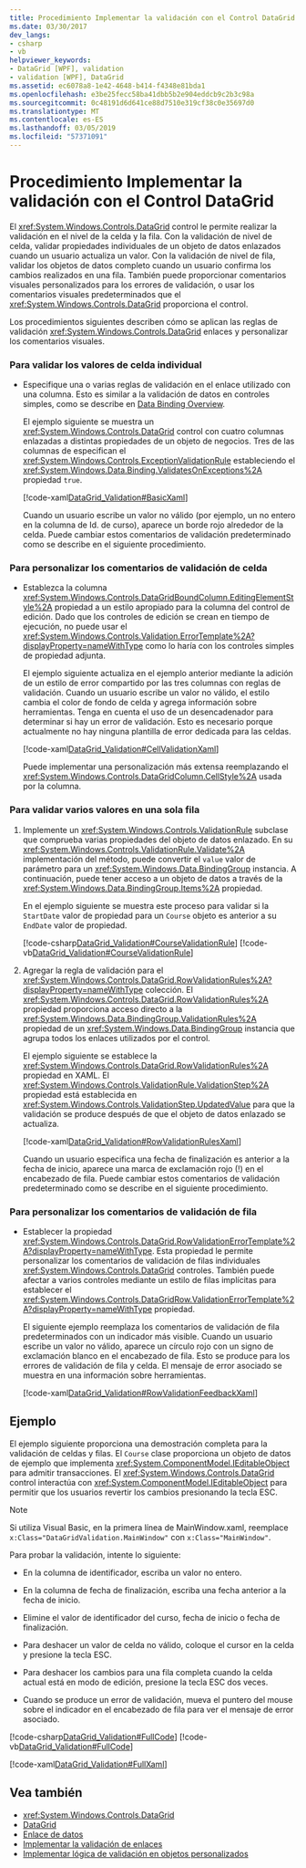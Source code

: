 ```yaml
---
title: Procedimiento Implementar la validación con el Control DataGrid
ms.date: 03/30/2017
dev_langs:
- csharp
- vb
helpviewer_keywords:
- DataGrid [WPF], validation
- validation [WPF], DataGrid
ms.assetid: ec6078a8-1e42-4648-b414-f4348e81bda1
ms.openlocfilehash: e3be25fecc58ba41dbb5b2e904eddcb9c2b3c98a
ms.sourcegitcommit: 0c48191d6d641ce88d7510e319cf38c0e35697d0
ms.translationtype: MT
ms.contentlocale: es-ES
ms.lasthandoff: 03/05/2019
ms.locfileid: "57371091"
---
```

# <a name="how-to-implement-validation-with-the-datagrid-control"></a>Procedimiento Implementar la validación con el Control DataGrid
El <xref:System.Windows.Controls.DataGrid> control le permite realizar la validación en el nivel de la celda y la fila. Con la validación de nivel de celda, validar propiedades individuales de un objeto de datos enlazados cuando un usuario actualiza un valor. Con la validación de nivel de fila, validar los objetos de datos completo cuando un usuario confirma los cambios realizados en una fila. También puede proporcionar comentarios visuales personalizados para los errores de validación, o usar los comentarios visuales predeterminados que el <xref:System.Windows.Controls.DataGrid> proporciona el control.  
  
 Los procedimientos siguientes describen cómo se aplican las reglas de validación <xref:System.Windows.Controls.DataGrid> enlaces y personalizar los comentarios visuales.  
  
### <a name="to-validate-individual-cell-values"></a>Para validar los valores de celda individual  
  
-   Especifique una o varias reglas de validación en el enlace utilizado con una columna. Esto es similar a la validación de datos en controles simples, como se describe en [Data Binding Overview](../data/data-binding-overview.md).  
  
     El ejemplo siguiente se muestra un <xref:System.Windows.Controls.DataGrid> control con cuatro columnas enlazadas a distintas propiedades de un objeto de negocios. Tres de las columnas de especifican el <xref:System.Windows.Controls.ExceptionValidationRule> estableciendo el <xref:System.Windows.Data.Binding.ValidatesOnExceptions%2A> propiedad `true`.  
  
     [!code-xaml[DataGrid_Validation#BasicXaml](~/samples/snippets/csharp/VS_Snippets_Wpf/datagrid_validation/cs/window1.xaml#basicxaml)]  
  
     Cuando un usuario escribe un valor no válido (por ejemplo, un no entero en la columna de Id. de curso), aparece un borde rojo alrededor de la celda. Puede cambiar estos comentarios de validación predeterminado como se describe en el siguiente procedimiento.  
  
### <a name="to-customize-cell-validation-feedback"></a>Para personalizar los comentarios de validación de celda  
  
-   Establezca la columna <xref:System.Windows.Controls.DataGridBoundColumn.EditingElementStyle%2A> propiedad a un estilo apropiado para la columna del control de edición. Dado que los controles de edición se crean en tiempo de ejecución, no puede usar el <xref:System.Windows.Controls.Validation.ErrorTemplate%2A?displayProperty=nameWithType> como lo haría con los controles simples de propiedad adjunta.  
  
     El ejemplo siguiente actualiza en el ejemplo anterior mediante la adición de un estilo de error compartido por las tres columnas con reglas de validación. Cuando un usuario escribe un valor no válido, el estilo cambia el color de fondo de celda y agrega información sobre herramientas. Tenga en cuenta el uso de un desencadenador para determinar si hay un error de validación. Esto es necesario porque actualmente no hay ninguna plantilla de error dedicada para las celdas.  
  
     [!code-xaml[DataGrid_Validation#CellValidationXaml](~/samples/snippets/csharp/VS_Snippets_Wpf/datagrid_validation/cs/mainwindow.xaml#cellvalidationxaml)]  
  
     Puede implementar una personalización más extensa reemplazando el <xref:System.Windows.Controls.DataGridColumn.CellStyle%2A> usada por la columna.  
  
### <a name="to-validate-multiple-values-in-a-single-row"></a>Para validar varios valores en una sola fila  
  
1.  Implemente un <xref:System.Windows.Controls.ValidationRule> subclase que comprueba varias propiedades del objeto de datos enlazado. En su <xref:System.Windows.Controls.ValidationRule.Validate%2A> implementación del método, puede convertir el `value` valor de parámetro para un <xref:System.Windows.Data.BindingGroup> instancia. A continuación, puede tener acceso a un objeto de datos a través de la <xref:System.Windows.Data.BindingGroup.Items%2A> propiedad.  
  
     En el ejemplo siguiente se muestra este proceso para validar si la `StartDate` valor de propiedad para un `Course` objeto es anterior a su `EndDate` valor de propiedad.  
  
     [!code-csharp[DataGrid_Validation#CourseValidationRule](~/samples/snippets/csharp/VS_Snippets_Wpf/datagrid_validation/cs/mainwindow.xaml.cs#coursevalidationrule)]
     [!code-vb[DataGrid_Validation#CourseValidationRule](~/samples/snippets/visualbasic/VS_Snippets_Wpf/datagrid_validation/vb/mainwindow.xaml.vb#coursevalidationrule)]  
  
2.  Agregar la regla de validación para el <xref:System.Windows.Controls.DataGrid.RowValidationRules%2A?displayProperty=nameWithType> colección. El <xref:System.Windows.Controls.DataGrid.RowValidationRules%2A> propiedad proporciona acceso directo a la <xref:System.Windows.Data.BindingGroup.ValidationRules%2A> propiedad de un <xref:System.Windows.Data.BindingGroup> instancia que agrupa todos los enlaces utilizados por el control.  
  
     El ejemplo siguiente se establece la <xref:System.Windows.Controls.DataGrid.RowValidationRules%2A> propiedad en XAML. El <xref:System.Windows.Controls.ValidationRule.ValidationStep%2A> propiedad está establecida en <xref:System.Windows.Controls.ValidationStep.UpdatedValue> para que la validación se produce después de que el objeto de datos enlazado se actualiza.  
  
     [!code-xaml[DataGrid_Validation#RowValidationRulesXaml](~/samples/snippets/csharp/VS_Snippets_Wpf/datagrid_validation/cs/mainwindow.xaml#rowvalidationrulesxaml)]  
  
     Cuando un usuario especifica una fecha de finalización es anterior a la fecha de inicio, aparece una marca de exclamación rojo (!) en el encabezado de fila. Puede cambiar estos comentarios de validación predeterminado como se describe en el siguiente procedimiento.  
  
### <a name="to-customize-row-validation-feedback"></a>Para personalizar los comentarios de validación de fila  
  
-   Establecer la propiedad <xref:System.Windows.Controls.DataGrid.RowValidationErrorTemplate%2A?displayProperty=nameWithType>. Esta propiedad le permite personalizar los comentarios de validación de filas individuales <xref:System.Windows.Controls.DataGrid> controles. También puede afectar a varios controles mediante un estilo de filas implícitas para establecer el <xref:System.Windows.Controls.DataGridRow.ValidationErrorTemplate%2A?displayProperty=nameWithType> propiedad.  
  
     El siguiente ejemplo reemplaza los comentarios de validación de fila predeterminados con un indicador más visible. Cuando un usuario escribe un valor no válido, aparece un círculo rojo con un signo de exclamación blanco en el encabezado de fila. Esto se produce para los errores de validación de fila y celda. El mensaje de error asociado se muestra en una información sobre herramientas.  
  
     [!code-xaml[DataGrid_Validation#RowValidationFeedbackXaml](~/samples/snippets/csharp/VS_Snippets_Wpf/datagrid_validation/cs/mainwindow.xaml#rowvalidationfeedbackxaml)]  
  
## <a name="example"></a>Ejemplo  
 El ejemplo siguiente proporciona una demostración completa para la validación de celdas y filas. El `Course` clase proporciona un objeto de datos de ejemplo que implementa <xref:System.ComponentModel.IEditableObject> para admitir transacciones. El <xref:System.Windows.Controls.DataGrid> control interactúa con <xref:System.ComponentModel.IEditableObject> para permitir que los usuarios revertir los cambios presionando la tecla ESC.  
  
> [!NOTE]
>  Si utiliza Visual Basic, en la primera línea de MainWindow.xaml, reemplace `x:Class="DataGridValidation.MainWindow"` con `x:Class="MainWindow"`.  
  
 Para probar la validación, intente lo siguiente:  
  
-   En la columna de identificador, escriba un valor no entero.  
  
-   En la columna de fecha de finalización, escriba una fecha anterior a la fecha de inicio.  
  
-   Elimine el valor de identificador del curso, fecha de inicio o fecha de finalización.  
  
-   Para deshacer un valor de celda no válido, coloque el cursor en la celda y presione la tecla ESC.  
  
-   Para deshacer los cambios para una fila completa cuando la celda actual está en modo de edición, presione la tecla ESC dos veces.  
  
-   Cuando se produce un error de validación, mueva el puntero del mouse sobre el indicador en el encabezado de fila para ver el mensaje de error asociado.  
  
 [!code-csharp[DataGrid_Validation#FullCode](~/samples/snippets/csharp/VS_Snippets_Wpf/datagrid_validation/cs/mainwindow.xaml.cs#fullcode)]
 [!code-vb[DataGrid_Validation#FullCode](~/samples/snippets/visualbasic/VS_Snippets_Wpf/datagrid_validation/vb/mainwindow.xaml.vb#fullcode)]  
  
 [!code-xaml[DataGrid_Validation#FullXaml](~/samples/snippets/csharp/VS_Snippets_Wpf/datagrid_validation/cs/mainwindow.xaml#fullxaml)]  
  
## <a name="see-also"></a>Vea también
- <xref:System.Windows.Controls.DataGrid>
- [DataGrid](datagrid.md)
- [Enlace de datos](../data/data-binding-wpf.md)
- [Implementar la validación de enlaces](../data/how-to-implement-binding-validation.md)
- [Implementar lógica de validación en objetos personalizados](../data/how-to-implement-validation-logic-on-custom-objects.md)
